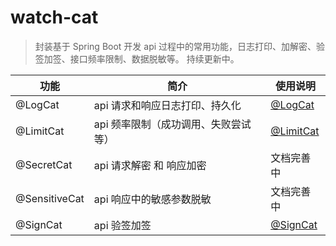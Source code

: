# watch-cat
  > 封装基于 Spring Boot 开发 api 过程中的常用功能，日志打印、加解密、验签加签、接口频率限制、数据脱敏等。
  > 持续更新中。

| 功能            | 简介                   | 使用说明                        |
|-|----------------------|-----------------------------|
| @LogCat       | api 请求和响应日志打印、持久化    | [@LogCat](docs/LOG-CAT.md)     |
| @LimitCat     | api 频率限制（成功调用、失败尝试等） | [@LimitCat](docs/LIMIT-CAT.md) |
| @SecretCat    | api 请求解密 和 响应加密      | 文档完善中                       |
| @SensitiveCat | api 响应中的敏感参数脱敏       | 文档完善中                           |
| @SignCat      | api 验签加签             | [@SignCat](docs/SIGN-CAT.md)   |